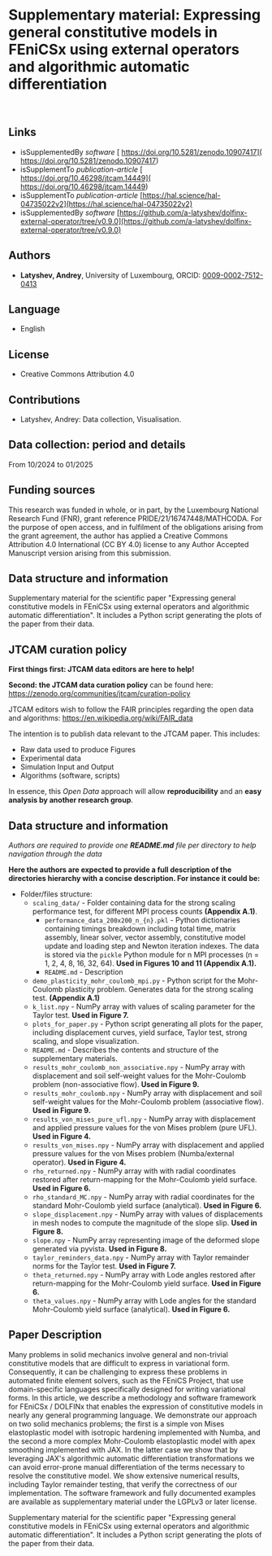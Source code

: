 # Supplementary material: Expressing general constitutive models in FEniCSx using external operators and algorithmic automatic differentiation

<br>

## Links

- isSupplementedBy *software* [ https://doi.org/10.5281/zenodo.10907417]( https://doi.org/10.5281/zenodo.10907417)
- isSupplementTo *publication-article* [ https://doi.org/10.46298/jtcam.14449]( https://doi.org/10.46298/jtcam.14449)
- isSupplementTo *publication-article* [https://hal.science/hal-04735022v2](https://hal.science/hal-04735022v2)
- isSupplementedBy *software* [https://github.com/a-latyshev/dolfinx-external-operator/tree/v0.9.0](https://github.com/a-latyshev/dolfinx-external-operator/tree/v0.9.0)

## Authors

- **Latyshev, Andrey**, University of Luxembourg, ORCID: [0009-0002-7512-0413](https://orcid.org/0009-0002-7512-0413)

## Language

- English

## License

- Creative Commons Attribution 4.0

Contributions
-------------

* Latyshev, Andrey: Data collection, Visualisation.

Data collection: period and details
-----------------------------------

From 10/2024 to 01/2025

Funding sources
---------------

This research was funded in whole, or in part, by the Luxembourg National Research
Fund (FNR), grant reference PRIDE/21/16747448/MATHCODA. For the purpose of open access,
and in fulfilment of the obligations arising from the grant agreement, the author has applied a
Creative Commons Attribution 4.0 International (CC BY 4.0) license to any Author Accepted
Manuscript version arising from this submission.

Data structure and information
------------------------------

Supplementary material for the scientific paper "Expressing general
constitutive models in FEniCSx using external operators and algorithmic
automatic differentiation". It includes a Python script generating the plots of
the paper from their data. 


JTCAM curation policy
---------------------

**First things first: JTCAM data editors are here to help!**

**Second: the JTCAM data curation policy** can be found here: https://zenodo.org/communities/jtcam/curation-policy

JTCAM editors wish to follow the FAIR principles regarding the open data and algorithms: https://en.wikipedia.org/wiki/FAIR_data

The intention is to publish data relevant to the JTCAM paper. This includes:

- Raw data used to produce Figures
- Experimental data
- Simulation Input and Output
- Algorithms (software, scripts)

In essence, this *Open Data* approach will allow **reproducibility** and an **easy analysis by another research group**.

Data structure and information
------------------------------

*Authors are required to provide one **README.md** file per directory to help
 navigation through the data*

**Here the authors are expected to provide a full description of the directories
  hierarchy with a concise description. For instance it could be:**

+ Folder/files structure:
  + `scaling_data/` - Folder containing data for the strong scaling performance test, for different MPI process counts **(Appendix A.1)**.
    + `performance_data_200x200_n_{n}.pkl` - Python dictionaries containing timings breakdown including total time, matrix assembly, linear solver, vector assembly, constitutive model update and loading step and Newton iteration indexes. The data is stored via the `pickle` Python module for n MPI processes (n = 1, 2, 4, 8, 16, 32, 64). **Used in Figures 10 and 11 (Appendix A.1).**
    + `README.md` - Description
  + `demo_plasticity_mohr_coulomb_mpi.py` - Python script for the Mohr-Coulomb plasticity problem. Generates data for the strong scaling test. **(Appendix A.1)**
  + `k_list.npy` - NumPy array with values of scaling parameter for the Taylor test. **Used in Figure 7.**
  + `plots_for_paper.py` - Python script generating all plots for the paper, including displacement curves, yield surface, Taylor test, strong scaling, and slope visualization.
  + `README.md` - Describes the contents and structure of the supplementary materials.
  + `results_mohr_coulomb_non_associative.npy` -  NumPy array with displacement and soil self-weight values for the Mohr-Coulomb problem (non-associative flow).  **Used in Figure 9.**
  + `results_mohr_coulomb.npy` - NumPy array with displacement and soil self-weight values for the Mohr-Coulomb problem (associative flow). **Used in Figure 9.**
  + `results_von_mises_pure_ufl.npy` - NumPy array with displacement and applied pressure values for the von Mises problem (pure UFL). **Used in Figure 4.**
  + `results_von_mises.npy` - NumPy array with displacement and applied pressure values for the von Mises problem (Numba/external operator). **Used in Figure 4.**
  + `rho_returned.npy` - NumPy array with with radial coordinates restored after return-mapping for the Mohr-Coulomb yield surface. **Used in Figure 6.**
  + `rho_standard_MC.npy` - NumPy array with radial coordinates for the standard Mohr-Coulomb yield surface (analytical).  **Used in Figure 6.**
  + `slope_displacement.npy` -  NumPy array with values of displacements in mesh nodes to compute the magnitude of the slope slip. **Used in Figure 8.**
  + `slope.npy` - NumPy array representing image of the deformed slope generated via pyvista. **Used in Figure 8.**
  + `taylor_reminders_data.npy` - NumPy array with Taylor remainder norms for the Taylor test. **Used in Figure 7.**
  + `theta_returned.npy` - NumPy array with Lode angles restored after return-mapping for the Mohr-Coulomb yield surface. **Used in Figure 6.**
  + `theta_values.npy` - NumPy array with Lode angles for the standard Mohr-Coulomb yield surface (analytical). **Used in Figure 6.**


Paper Description
-----------------

Many problems in solid mechanics involve general and non-trivial constitutive
models that are difficult to express in variational form. Consequently, it can
be challenging to express these problems in automated finite element solvers,
such as the FEniCS Project, that use domain-specific languages specifically
designed for writing variational forms. In this article, we describe a
methodology and software framework for FEniCSx / DOLFINx that enables the
expression of constitutive models in nearly any general programming language.
We demonstrate our approach on two solid mechanics problems; the first is a
simple von Mises elastoplastic model with isotropic hardening implemented with
Numba, and the second a more complex Mohr-Coulomb elastoplastic model with apex
smoothing implemented with JAX. In the latter case we show that by leveraging
JAX's algorithmic automatic differentiation transformations we can avoid
error-prone manual differentiation of the terms necessary to resolve the
constitutive model. We show extensive numerical results, including Taylor
remainder testing, that verify the correctness of our implementation. The
software framework and fully documented examples are available as supplementary
material under the LGPLv3 or later license.

Supplementary material for the scientific paper "Expressing general
constitutive models in FEniCSx using external operators and algorithmic
automatic differentiation". It includes a Python script generating the plots of
the paper from their data.
